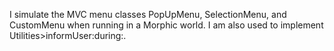 I simulate the MVC menu classes PopUpMenu, SelectionMenu, and CustomMenu when running in a Morphic world. I am also used to implement Utilities>informUser:during:.